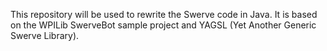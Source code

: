 This repository will be used to rewrite the Swerve code in Java.
It is based on the WPILib SwerveBot sample project and YAGSL (Yet Another Generic Swerve Library).
